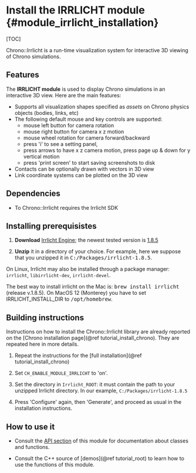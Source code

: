Install the IRRLICHT module {#module_irrlicht_installation}
==========================

[TOC]

Chrono::Irrlicht is a run-time visualization system for interactive 3D viewing of Chrono simulations.

## Features

The **IRRLICHT module** is used to display Chrono simulations in an interactive 3D view.
Here are the main features:

- Supports all visualization shapes specified as _assets_ on Chrono physics objects (bodies, links, etc)
- The following default mouse and key controls are supported:
	- mouse left button for camera rotation
	- mouse right button for camera x z motion
	- mouse wheel rotation for camera forward/backward
	- press 'i' to see a setting panel,
	- press arrows to have x z camera motion, press page up & down for y vertical motion
	- press 'print screen' to start saving screenshots to disk
- Contacts can be optionally drawn with vectors in 3D view
- Link coordinate systems can be plotted on the 3D view


## Dependencies

- To Chrono::Irrlicht requires the Irrlicht SDK 


## Installing prerequisistes

1. **Download** [Irrlicht Engine](http://irrlicht.sourceforge.net/downloads.html); the newest tested version is [1.8.5](http://downloads.sourceforge.net/irrlicht/irrlicht-1.8.5.zip)

2. **Unzip** it in a directory of your choice. For example, here we suppose that you unzipped it in <tt>C:/Packages/irrlicht-1.8.5</tt>.

On Linux, Irrlicht may also be installed through a package manager: `irrlicht`, `libirrlicht-dev`, `irrlicht-devel`.

The best way to install irrlicht on the Mac is: <tt>brew install irrlicht</tt> (release v.1.8.5). On MacOS 12 (Monterey) you have to set IRRLICHT_INSTALL_DIR to <tt>/opt/homebrew</tt>.<br>

## Building instructions

Instructions on how to install the Chrono::Irrlicht library are already reported on the [Chrono installation page](@ref tutorial_install_chrono). They are repeated here in more details.
   
1. Repeat the instructions for the [full installation](@ref tutorial_install_chrono)
   
2. Set `CH_ENABLE_MODULE_IRRLICHT` to 'on'.
 
3. Set the directory in `Irrlicht_ROOT`: it must contain the path to your unzipped Irrlicht directory. In our example, `C:/Packages/irrlicht-1.8.5`
   	 
4. Press 'Configure' again, then 'Generate', and proceed as usual in the installation instructions.


## How to use it

- Consult the [API section](group__irrlicht__module.html) of this module for documentation about classes and functions.

- Consult the C++ source of [demos](@ref tutorial_root) to learn how to use the functions of this module.
